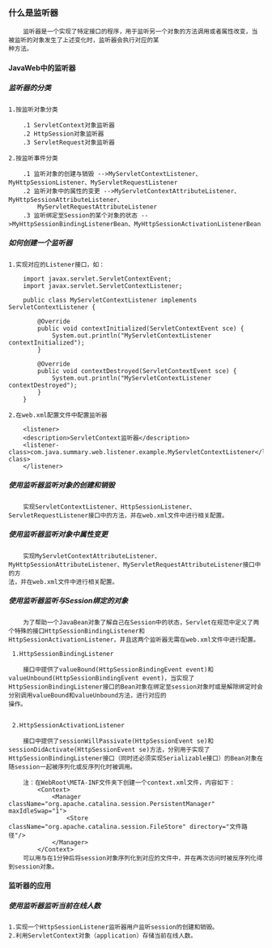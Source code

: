 ### 什么是监听器
    
        监听器是一个实现了特定接口的程序，用于监听另一个对象的方法调用或者属性改变，当被监听的对象发生了上述变化时，监听器会执行对应的某
    种方法。

#### JavaWeb中的监听器

##### 监听器的分类

    1.按监听对象分类
    
        .1 ServletContext对象监听器
        .2 HttpSession对象监听器
        .3 ServletRequest对象监听器
    
    2.按监听事件分类
        
        .1 监听对象的创建与销毁 -->MyServletContextListener、MyHttpSessionListener、MyServletRequestListener
        .2 监听对象中的属性的变更 -->MyServletContextAttributeListener、MyHttpSessionAttributeListener、
            MyServletRequestAttributeListener
        .3 监听绑定至Session的某个对象的状态 -->MyHttpSessionBindingListenerBean、MyHttpSessionActivationListenerBean

##### 如何创建一个监听器
    
    1.实现对应的Listener接口，如：
        
        import javax.servlet.ServletContextEvent;
        import javax.servlet.ServletContextListener;
        
        public class MyServletContextListener implements ServletContextListener {
        
            @Override
            public void contextInitialized(ServletContextEvent sce) {
                System.out.println("MyServletContextListener contextInitialized");
            }
        
            @Override
            public void contextDestroyed(ServletContextEvent sce) {
                System.out.println("MyServletContextListener contextDestroyed");
            }
        }
    
    2.在web.xml配置文件中配置监听器
    
        <listener>
        <description>ServletContext监听器</description>
        <listener-class>com.java.summary.web.listener.example.MyServletContextListener</listener-class>
        </listener>

##### 使用监听器监听对象的创建和销毁

        实现ServletContextListener、HttpSessionListener、ServletRequestListener接口中的方法，并在web.xml文件中进行相关配置。
    
##### 使用监听器监听对象中属性变更
    
        实现MyServletContextAttributeListener、MyHttpSessionAttributeListener、MyServletRequestAttributeListener接口中的方
    法，并在web.xml文件中进行相关配置。
    
##### 使用监听器监听与Session绑定的对象

        为了帮助一个JavaBean对象了解自己在Session中的状态，Servlet在规范中定义了两个特殊的接口HttpSessionBindingListener和
    HttpSessionActivationListener，并且这两个监听器无需在web.xml文件中进行配置。
        
     1.HttpSessionBindingListener
        
        接口中提供了valueBound(HttpSessionBindingEvent event)和valueUnbound(HttpSessionBindingEvent event)，当实现了
    HttpSessionBindingListener接口的Bean对象在绑定至session对象时或是解除绑定时会分别调用valueBound和valueUnbound方法，进行对应的
    操作。
    
     
     2.HttpSessionActivationListener
     
        接口中提供了sessionWillPassivate(HttpSessionEvent se)和sessionDidActivate(HttpSessionEvent se)方法，分别用于实现了
    HttpSessionBindingListener接口（同时还必须实现Serializable接口）的Bean对象在随session一起被序列化或反序列化时被调用。
    
        注：在WebRoot\META-INF文件夹下创建一个context.xml文件，内容如下：
            <Context>
                <Manager className="org.apache.catalina.session.PersistentManager" maxIdleSwap="1">
                    <Store className="org.apache.catalina.session.FileStore" directory="文件路径"/>
                </Manager>
            </Context>
        可以用与在1分钟后将session对象序列化到对应的文件中，并在再次访问时被反序列化得到session对象。


#### 监听器的应用

##### 使用监听器监听当前在线人数

    1.实现一个HttpSessionListener监听器用户监听session的创建和销毁。
    2.利用ServletContext对象（application）存储当前在线人数。
    
    
    